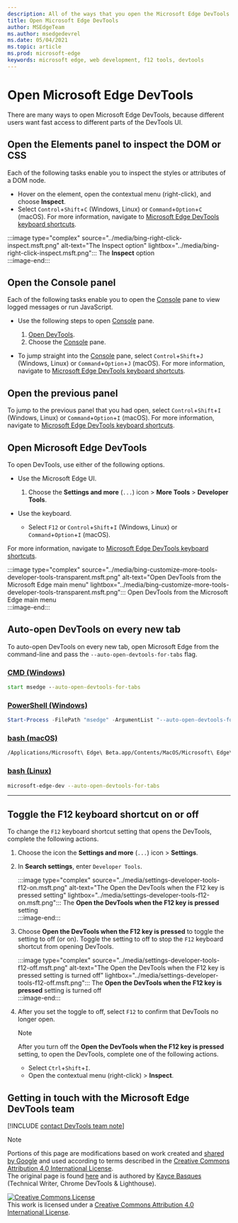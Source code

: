 ```yaml
---
description: All of the ways that you open the Microsoft Edge DevTools.
title: Open Microsoft Edge DevTools
author: MSEdgeTeam
ms.author: msedgedevrel
ms.date: 05/04/2021
ms.topic: article
ms.prod: microsoft-edge
keywords: microsoft edge, web development, f12 tools, devtools
---
```

<!-- Copyright Kayce Basques 

   Licensed under the Apache License, Version 2.0 (the "License");
   you may not use this file except in compliance with the License.
   You may obtain a copy of the License at

       https://www.apache.org/licenses/LICENSE-2.0

   Unless required by applicable law or agreed to in writing, software
   distributed under the License is distributed on an "AS IS" BASIS,
   WITHOUT WARRANTIES OR CONDITIONS OF ANY KIND, either express or implied.
   See the License for the specific language governing permissions and
   limitations under the License. -->
# Open Microsoft Edge DevTools  

There are many ways to open Microsoft Edge DevTools, because different users want fast access to different parts of the DevTools UI.  

## Open the Elements panel to inspect the DOM or CSS  

Each of the following tasks enable you to inspect the styles or attributes of a DOM node.

*   Hover on the element, open the contextual menu \(right-click\), and choose **Inspect**.  
*   Select `Control`+`Shift`+`C` \(Windows, Linux\) or `Command`+`Option`+`C` \(macOS\).  For more information, navigate to [Microsoft Edge DevTools keyboard shortcuts][DevtoolsShortcutsIndex].  

:::image type="complex" source="../media/bing-right-click-inspect.msft.png" alt-text="The Inspect option" lightbox="../media/bing-right-click-inspect.msft.png":::
   The **Inspect** option  
:::image-end:::  

<!--Navigate to [Get Started With Viewing And Changing CSS][GetStartedCSS].  -->  

## Open the Console panel  

Each of the following tasks enable you to open the [Console][DevtoolsConsoleIndex] pane to view logged messages or run JavaScript.  

*   Use the following steps to open [Console][DevtoolsConsoleIndex] pane.  
    
    1.  [Open DevTools](#open-microsoft-edge-devtools).  
    1.  Choose the [Console][DevtoolsConsoleIndex] pane.  

*   To jump straight into the [Console][DevtoolsConsoleIndex] pane, select `Control`+`Shift`+`J` \(Windows, Linux\) or `Command`+`Option`+`J` \(macOS\).  For more information, navigate to [Microsoft Edge DevTools keyboard shortcuts][DevtoolsShortcutsIndex].  

<!--Navigate to [Get Started With The Console][ConsoleGetStarted].  -->

## Open the previous panel  

To jump to the previous panel that you had open, select `Control`+`Shift`+`I` \(Windows, Linux\) or `Command`+`Option`+`I` \(macOS\).  For more information, navigate to [Microsoft Edge DevTools keyboard shortcuts][DevtoolsShortcutsIndex].  

## Open Microsoft Edge DevTools  

To open DevTools, use either of the following options.  

*   Use the Microsoft Edge UI.  
    
    1.  Choose the **Settings and more** \(`...`\) icon >  **More Tools** >  **Developer Tools**.  
    
*   Use the keyboard.  
    *   Select `F12` or `Control`+`Shift`+`I` \(Windows, Linux\) or `Command`+`Option`+`I` \(macOS\).  

For more information, navigate to [Microsoft Edge DevTools keyboard shortcuts][DevtoolsShortcutsIndex].  

:::image type="complex" source="../media/bing-customize-more-tools-developer-tools-transparent.msft.png" alt-text="Open DevTools from the Microsoft Edge main menu" lightbox="../media/bing-customize-more-tools-developer-tools-transparent.msft.png":::
   Open DevTools from the Microsoft Edge main menu  
:::image-end:::  

## Auto-open DevTools on every new tab  

To auto-open DevTools on every new tab, open Microsoft Edge from the command-line and pass the `--auto-open-devtools-for-tabs` flag.  

### [CMD (Windows)](#tab/cmd-Windows/)  

<a id="auto-open-devtools-command-line"></a>  

```cmd
start msedge --auto-open-devtools-for-tabs
```  

### [PowerShell (Windows)](#tab/powershell-Windows/)  

<a id="auto-open-devtools-command-line"></a>  

```powershell
Start-Process -FilePath "msedge" -ArgumentList "--auto-open-devtools-for-tabs"
```  

### [bash (macOS)](#tab/bash-macos/)  

<a id="auto-open-devtools-command-line"></a>  

```bash
/Applications/Microsoft\ Edge\ Beta.app/Contents/MacOS/Microsoft\ Edge\ Beta --auto-open-devtools-for-tabs
```  

### [bash (Linux)](#tab/bash-linux/)  

<a id="auto-open-devtools-command-line"></a>  

```bash
microsoft-edge-dev --auto-open-devtools-for-tabs
```  

* * *  

## Toggle the F12 keyboard shortcut on or off  

To change the `F12` keyboard shortcut setting that opens the DevTools, complete the following actions.  

1.  Choose the icon the **Settings and more** \(`...`\) icon > **Settings**.  
1.  In **Search settings**, enter `Developer Tools`.  
    
    :::image type="complex" source="../media/settings-developer-tools-f12-on.msft.png" alt-text="The Open the DevTools when the F12 key is pressed setting" lightbox="../media/settings-developer-tools-f12-on.msft.png":::
       The **Open the DevTools when the F12 key is pressed** setting  
    :::image-end:::  
    
1.  Choose **Open the DevTools when the F12 key is pressed** to toggle the setting to off \(or on\).  Toggle the setting to off to stop the `F12` keyboard shortcut from opening DevTools.  
    
    :::image type="complex" source="../media/settings-developer-tools-f12-off.msft.png" alt-text="The Open the DevTools when the F12 key is pressed setting is turned off" lightbox="../media/settings-developer-tools-f12-off.msft.png":::
       The **Open the DevTools when the F12 key is pressed** setting is turned off  
    :::image-end:::  
    
1.  After you set the toggle to off, select `F12` to confirm that DevTools no longer open.  
    
    > [!NOTE]
    > After you turn off the **Open the DevTools when the F12 key is pressed** setting, to open the DevTools, complete one of the following actions.  
    > 
    > *   Select `Ctrl`+`Shift`+`I`.  
    > *   Open the contextual menu \(right-click\) > **Inspect**.  
    
## Getting in touch with the Microsoft Edge DevTools team  

[!INCLUDE [contact DevTools team note](../includes/contact-devtools-team-note.md)]  

<!-- links -->  

[DevtoolsConsoleIndex]: ../console/index.md "Console Overview | Microsoft Docs"  
[DevtoolsShortcutsIndex]: ../shortcuts/index.md "Microsoft Edge DevTools keyboard shortcuts | Microsoft Docs"  

<!--[ConsoleGetStarted]: /microsoft-edge/devtools-guide-chromium/console/get-started ""  -->  
<!--[GetStartedCSS]: /microsoft-edge/devtools-guide-chromium/css "CSS"  -->

> [!NOTE]
> Portions of this page are modifications based on work created and [shared by Google][GoogleSitePolicies] and used according to terms described in the [Creative Commons Attribution 4.0 International License][CCA4IL].  
> The original page is found [here](https://developers.google.com/web/tools/chrome-devtools/open) and is authored by [Kayce Basques][KayceBasques] \(Technical Writer, Chrome DevTools \& Lighthouse\).  

[![Creative Commons License][CCby4Image]][CCA4IL]  
This work is licensed under a [Creative Commons Attribution 4.0 International License][CCA4IL].  

[CCA4IL]: https://creativecommons.org/licenses/by/4.0  
[CCby4Image]: https://i.creativecommons.org/l/by/4.0/88x31.png  
[GoogleSitePolicies]: https://developers.google.com/terms/site-policies  
[KayceBasques]: https://developers.google.com/web/resources/contributors#kayce-basques  
